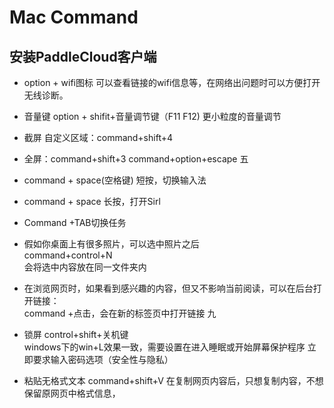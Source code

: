 # Mac Command

## 安装PaddleCloud客户端

- option + wifi图标
可以查看链接的wifi信息等，在网络出问题时可以方便打开无线诊断。

- 音量键
option + shifit+音量调节键（F11 F12)
更小粒度的音量调节
- 截屏
自定义区域：command+shift+4
- 全屏：command+shift+3
command+option+escape
五

- command + space(空格键) 短按，切换输入法
- command + space 长按，打开Sirl
- Command +TAB切换任务


- 假如你桌面上有很多照片，可以选中照片之后  
command+control+N  
会将选中内容放在同一文件夹内

- 在浏览网页时，如果看到感兴趣的内容，但又不影响当前阅读，可以在后台打开链接：  
command +点击，会在新的标签页中打开链接
九

- 锁屏
control+shift+关机键  
windows下的win+L效果一致，需要设置在进入睡眠或开始屏幕保护程序 立即要求输入密码选项（安全性与隐私）

- 粘贴无格式文本
command+shift+V
在复制网页内容后，只想复制内容，不想保留原网页中格式信息，
